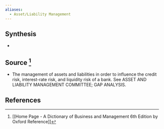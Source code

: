 ```yaml
---
aliases:
  - Asset/Liability Management
---
```

## Synthesis
- 
## Source [^1]
- The management of assets and liabilities in order to influence the credit risk, interest-rate risk, and liquidity risk of a bank. See ASSET AND LIABILITY MANAGEMENT COMMITTEE; GAP ANALYSIS.
## References

[^1]: [[Home Page - A Dictionary of Business and Management 6th Edition by Oxford Reference]]